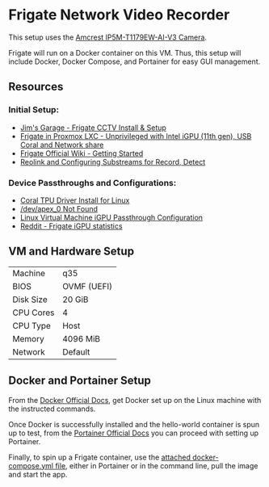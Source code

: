 # Frigate Network Video Recorder

This setup uses the [Amcrest IP5M-T1179EW-AI-V3 Camera](https://www.amazon.com/gp/product/B083G9KT4C?ie=UTF8&th=1&linkCode=sl1&tag=frigate0d-20&linkId=7462400a6ff3a326d7e0d0c7f6b93504&language=en_US&ref_=as_li_ss_tl).  

Frigate will run on a Docker container on this VM. Thus, this setup will include Docker, Docker Compose, and Portainer for easy GUI management.  

## Resources
### Initial Setup:
* [Jim's Garage - Frigate CCTV Install & Setup](https://www.youtube.com/watch?v=iO584g5c0DY&t=1220s)
* [Frigate in Proxmox LXC - Unprivileged with Intel iGPU (11th gen), USB Coral and Network share](https://github.com/blakeblackshear/frigate/discussions/5773)
* [Frigate Official Wiki - Getting Started](https://docs.frigate.video/guides/getting_started)
* [Reolink and Configuring Substreams for Record, Detect](https://www.reddit.com/r/frigate_nvr/comments/1g5r8o1/help_with_configuring_reolink_poe_doorbell_with/)

### Device Passthroughs and Configurations:
* [Coral TPU Driver Install for Linux](https://coral.ai/docs/m2/get-started/#requirements)
* [/dev/apex_0 Not Found](https://github.com/google-coral/edgetpu/issues/407)
* [Linux Virtual Machine iGPU Passthrough Configuration](https://3os.org/infrastructure/proxmox/gpu-passthrough/igpu-passthrough-to-vm/#linux-virtual-machine-igpu-passthrough-configuration)
* [Reddit - Frigate iGPU statistics](https://www.reddit.com/r/frigate_nvr/comments/1byj9pp/frigate_in_docker_in_unprivileged_lxc_has_no_igpu/)


## VM and Hardware Setup    

|               |               |
| ------------- | ------------- |
| Machine       | q35  |
| BIOS          | OVMF (UEFI) |
| Disk Size     | 20 GiB  |
| CPU Cores     | 4  |  
| CPU Type      | Host  |  
| Memory        | 4096 MiB  |
| Network       | Default  |


## Docker and Portainer Setup

From the [Docker Official Docs](https://docs.docker.com/engine/install/debian/), get Docker set up on the Linux machine with the instructed commands.  

Once Docker is successfully installed and the hello-world container is spun up to test, from the [Portainer Official Docs](https://docs.portainer.io/start/install-ce/server/docker/linux) you can proceed with setting up Portainer.  

Finally, to spin up a Frigate container, use the [attached docker-compose.yml file](docker-compose.yml), either in Portainer or in the command line, pull the image and start the app.   

